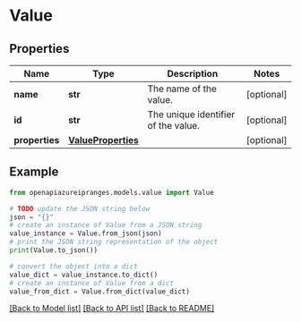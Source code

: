 # Value


## Properties

Name | Type | Description | Notes
------------ | ------------- | ------------- | -------------
**name** | **str** | The name of the value. | [optional] 
**id** | **str** | The unique identifier of the value. | [optional] 
**properties** | [**ValueProperties**](ValueProperties.md) |  | [optional] 

## Example

```python
from openapiazureipranges.models.value import Value

# TODO update the JSON string below
json = "{}"
# create an instance of Value from a JSON string
value_instance = Value.from_json(json)
# print the JSON string representation of the object
print(Value.to_json())

# convert the object into a dict
value_dict = value_instance.to_dict()
# create an instance of Value from a dict
value_from_dict = Value.from_dict(value_dict)
```
[[Back to Model list]](../README.md#documentation-for-models) [[Back to API list]](../README.md#documentation-for-api-endpoints) [[Back to README]](../README.md)


